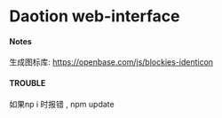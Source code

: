# Daotion web-interface



#### Notes
生成图标库:
https://openbase.com/js/blockies-identicon


#### TROUBLE

如果np i 时报错 , npm update

